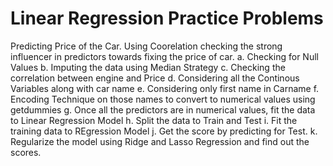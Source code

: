 # Linear Regression Practice Problems
Predicting Price of the Car. Using Coorelation checking the strong influencer in predictors towards fixing the price of car.
  a. Checking for Null Values
  b. Imputing the data using Median Strategy
  c. Checking the correlation between engine and Price
  d. Considering all the Continous Variables along with car name
  e. Considering only first name in Carname
  f. Encoding Technique on those names to convert to numerical values using getdummies
  g. Once all the predictors are in numerical values, fit the data to Linear Regression Model
  h. Split the data to Train and Test
  i. Fit the training data to REgression Model
  j. Get the score by predicting for Test.
  k. Regularize the model using Ridge and Lasso Regression and find out the scores.
